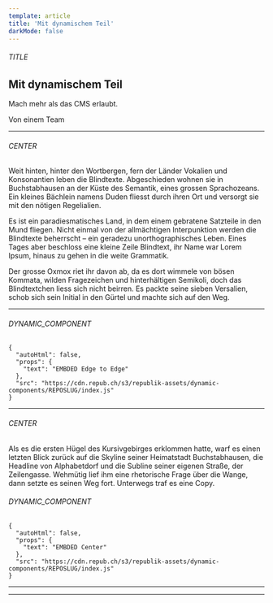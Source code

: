 ```yaml
---
template: article
title: 'Mit dynamischem Teil'
darkMode: false
---
```


<section><h6>TITLE</h6>

# Mit dynamischem Teil

Mach mehr als das CMS erlaubt.

Von einem Team

<hr /></section>

<section><h6>CENTER</h6>

Weit hinten, hinter den Wortbergen, fern der Länder Vokalien und Konsonantien leben die Blindtexte. Abgeschieden wohnen sie in Buchstabhausen an der Küste des Semantik, eines grossen Sprachozeans. Ein kleines Bächlein namens Duden fliesst durch ihren Ort und versorgt sie mit den nötigen Regelialien.

Es ist ein paradiesmatisches Land, in dem einem gebratene Satzteile in den Mund fliegen. Nicht einmal von der allmächtigen Interpunktion werden die Blindtexte beherrscht – ein geradezu unorthographisches Leben. Eines Tages aber beschloss eine kleine Zeile Blindtext, ihr Name war Lorem Ipsum, hinaus zu gehen in die weite Grammatik.

Der grosse Oxmox riet ihr davon ab, da es dort wimmele von bösen Kommata, wilden Fragezeichen und hinterhältigen Semikoli, doch das Blindtextchen liess sich nicht beirren. Es packte seine sieben Versalien, schob sich sein Initial in den Gürtel und machte sich auf den Weg.

<hr /></section>

<section><h6>DYNAMIC_COMPONENT</h6>

```
{
  "autoHtml": false,
  "props": {
    "text": "EMBDED Edge to Edge"
  },
  "src": "https://cdn.repub.ch/s3/republik-assets/dynamic-components/REPOSLUG/index.js"
}
```

<hr /></section>

<section><h6>CENTER</h6>

Als es die ersten Hügel des Kursivgebirges erklommen hatte, warf es einen letzten Blick zurück auf die Skyline seiner Heimatstadt Buchstabhausen, die Headline von Alphabetdorf und die Subline seiner eigenen Straße, der Zeilengasse. Wehmütig lief ihm eine rhetorische Frage über die Wange, dann setzte es seinen Weg fort. Unterwegs traf es eine Copy.

<section><h6>DYNAMIC_COMPONENT</h6>

```
{
  "autoHtml": false,
  "props": {
    "text": "EMBDED Center"
  },
  "src": "https://cdn.repub.ch/s3/republik-assets/dynamic-components/REPOSLUG/index.js"
}
```

<hr /></section>

<hr /></section>
